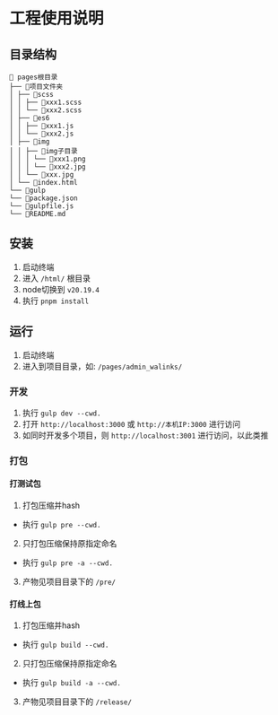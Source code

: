 # 工程使用说明

## 目录结构
```
📁 pages根目录
├── 📁项目文件夹
│ ├── 📁scss
│ │ ├── 📄xxx1.scss
│ │ └── 📄xxx2.scss
│ ├── 📁es6
│ │ ├── 📄xxx1.js
│ │ └── 📄xxx2.js
│ ├── 📁img
│ │ ├── 📁img子目录
│ │ │ └── 📄xxx1.png 
│ │ │ └── 📄xxx2.jpg 
│ │ └── 📄xxx.jpg
│ └── 📄index.html
└── 📁gulp
└── 📄package.json
└── 📄gulpfile.js
└── 📄README.md
```


## 安装
1. 启动终端
2. 进入 `/html/` 根目录
3. node切换到 `v20.19.4`
4. 执行 `pnpm install`

## 运行
1. 启动终端
2. 进入到项目目录，如: `/pages/admin_walinks/`

### 开发
1. 执行 `gulp dev --cwd.`
2. 打开 `http://localhost:3000` 或 `http://本机IP:3000` 进行访问
3. 如同时开发多个项目，则 `http://localhost:3001` 进行访问，以此类推

### 打包
#### 打测试包
1. 打包压缩并hash
- 执行 `gulp pre --cwd.`
2. 只打包压缩保持原指定命名
- 执行 `gulp pre -a --cwd.`
3. 产物见项目目录下的 `/pre/`

#### 打线上包
1. 打包压缩并hash
- 执行 `gulp build --cwd.`
2. 只打包压缩保持原指定命名
- 执行 `gulp build -a --cwd.`
3. 产物见项目目录下的 `/release/`
